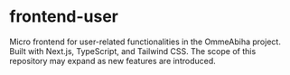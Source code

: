 # frontend-user
Micro frontend for user-related functionalities in the OmmeAbiha project. Built with Next.js, TypeScript, and Tailwind CSS. The scope of this repository may expand as new features are introduced.
